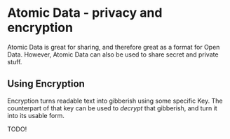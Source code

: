 # Atomic Data - privacy and encryption

Atomic Data is great for sharing, and therefore great as a format for Open Data.
However, Atomic Data can also be used to share secret and private stuff.

## Using Encryption

Encryption turns readable text into gibberish using some specific Key.
The counterpart of that key can be used to _decrypt_ that gibberish, and turn it into its usable form.

TODO!
